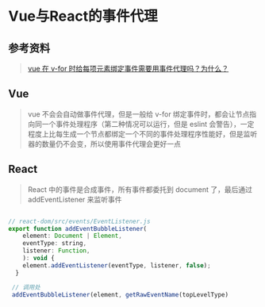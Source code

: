 # Vue与React的事件代理

## 参考资料

> [vue 在 v-for 时给每项元素绑定事件需要用事件代理吗？为什么？](https://github.com/Advanced-Frontend/Daily-Interview-Question/issues/145)

## Vue
> vue 不会会自动做事件代理，但是一般给 v-for 绑定事件时，都会让节点指向同一个事件处理程序（第二种情况可以运行，但是 eslint 会警告），一定程度上比每生成一个节点都绑定一个不同的事件处理程序性能好，但是监听器的数量仍不会变，所以使用事件代理会更好一点

## React
> React 中的事件是合成事件，所有事件都委托到 document 了，最后通过 addEventListener 来监听事件
```javascript

// react-dom/src/events/EventListener.js
export function addEventBubbleListener(
    element: Document | Element,
    eventType: string,
    listener: Function,
    ): void {
    element.addEventListener(eventType, listener, false);
  }

 // 调用处
 addEventBubbleListener(element, getRawEventName(topLevelType)

```
